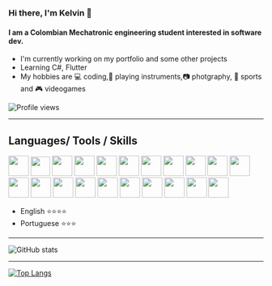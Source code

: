 ### Hi there, I'm Kelvin 👋
#### I am a Colombian Mechatronic engineering student interested in software dev.


- I'm currently working on my portfolio and some other projects
- Learning C#, Flutter
- My hobbies are :computer: coding,:musical_note: playing instruments,:camera: photgraphy, :martial_arts_uniform: sports and :video_game: videogames 


![Profile views](https://gpvc.arturio.dev/KelvinJ1)  
***

## Languages/ Tools / Skills
<img src='https://cdn.jsdelivr.net/gh/devicons/devicon/icons/python/python-original.svg' width='40px' > <img src='https://cdn.jsdelivr.net/gh/devicons/devicon/icons/javascript/javascript-original.svg'  width='38px'>
<img src='https://cdn.jsdelivr.net/gh/devicons/devicon/icons/java/java-original.svg'  width='40px'>
<img src='https://cdn.jsdelivr.net/gh/devicons/devicon/icons/typescript/typescript-original.svg' width='40px'>
<img src='https://cdn.jsdelivr.net/gh/devicons/devicon/icons/django/django-original.svg' width='40px'>
<img src='https://cdn.jsdelivr.net/gh/devicons/devicon/icons/flask/flask-original.svg' width='40px'>
<img src='https://cdn.jsdelivr.net/gh/devicons/devicon/icons/nodejs/nodejs-original.svg' width='40px'>
<img src='https://cdn.jsdelivr.net/gh/devicons/devicon/icons/angularjs/angularjs-original.svg' width='40px'>
<img src='https://cdn.jsdelivr.net/gh/devicons/devicon/icons/vuejs/vuejs-original.svg' width='40px'>
<img src='https://cdn.jsdelivr.net/gh/devicons/devicon/icons/matlab/matlab-original.svg' width='40px'>
<img src='https://cdn.jsdelivr.net/gh/devicons/devicon/icons/arduino/arduino-original.svg' width='40px'>
<img src='https://cdn.jsdelivr.net/gh/devicons/devicon/icons/html5/html5-original.svg' width='40px'>
<img src='https://cdn.jsdelivr.net/gh/devicons/devicon/icons/css3/css3-original.svg' width='40px'>
<img src='https://cdn.jsdelivr.net/gh/devicons/devicon/icons/less/less-plain-wordmark.svg' width='40px'>
<img src='https://cdn.jsdelivr.net/gh/devicons/devicon/icons/tailwindcss/tailwindcss-plain.svg' width='40px'>
<img src='https://cdn.jsdelivr.net/gh/devicons/devicon/icons/bootstrap/bootstrap-original.svg' width='40px'>
<img src='https://cdn.jsdelivr.net/gh/devicons/devicon/icons/mongodb/mongodb-original.svg' width='40px'>
<img src='https://cdn.jsdelivr.net/gh/devicons/devicon/icons/postgresql/postgresql-original.svg' width='40px'>
<img src='https://cdn.jsdelivr.net/gh/devicons/devicon/icons/mysql/mysql-original.svg' width='40px'>
<img src='https://cdn.jsdelivr.net/gh/devicons/devicon/icons/figma/figma-original.svg' width='40px'>
<img src='https://cdn.jsdelivr.net/gh/devicons/devicon/icons/slack/slack-original.svg' width='40px'>

- English :star::star::star::star:
- Portuguese :star::star::star:

***


![GitHub stats](https://github-readme-stats.vercel.app/api?username=KelvinJ1&show_icons=true)  

***
 [![Top Langs](https://github-readme-stats.vercel.app/api/top-langs/?username=KelvinJ1)](https://github.com/anuraghazra/github-readme-stats)
